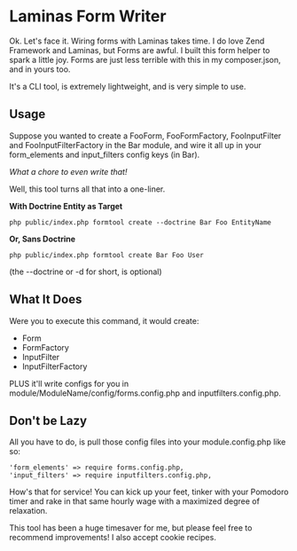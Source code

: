 # Laminas Form Writer

Ok.  Let's face it.  Wiring forms with Laminas takes time.  I do love Zend Framework and Laminas, but Forms are awful.  I built this form helper to spark a little joy.  Forms are just less terrible with this in my composer.json, and in yours too.

It's a CLI tool, is extremely lightweight, and is very simple to use.

## Usage

Suppose you wanted to create a FooForm, FooFormFactory, FooInputFilter and FooInputFilterFactory in the Bar module, and wire it all up in your form_elements and input_filters config keys (in Bar).  

*What a chore to even write that!*

Well, this tool turns all that into a one-liner.

**With Doctrine Entity as Target**

```
php public/index.php formtool create --doctrine Bar Foo EntityName
```

**Or, Sans Doctrine**
```
php public/index.php formtool create Bar Foo User
```

(the --doctrine or -d for short, is optional)

## What It Does

Were you to execute this command, it would create:

* Form
* FormFactory
* InputFilter
* InputFilterFactory

PLUS it'll write configs for you in module/ModuleName/config/forms.config.php and inputfilters.config.php.

## Don't be Lazy

All you have to do, is pull those config files into your module.config.php like so:

    'form_elements' => require forms.config.php,
    'input_filters' => require inputfilters.config.php,

How's that for service!  You can kick up your feet, tinker with your Pomodoro timer and rake in that same hourly wage with a maximized degree of relaxation.

This tool has been a huge timesaver for me, but please feel free to recommend improvements!  I also accept cookie recipes.